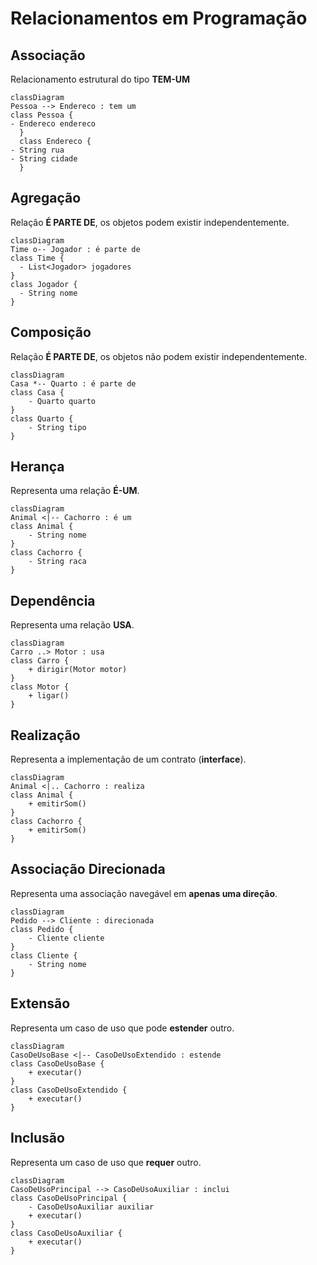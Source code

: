 # Relacionamentos em Programação

## Associação
Relacionamento estrutural do tipo **TEM-UM**
```mermaid
classDiagram
Pessoa --> Endereco : tem um
class Pessoa {
- Endereco endereco
  }
  class Endereco {
- String rua
- String cidade
  }
```

## Agregação
Relação **É PARTE DE**, os objetos podem existir independentemente.

```mermaid
classDiagram
Time o-- Jogador : é parte de
class Time {
  - List<Jogador> jogadores
}
class Jogador {
  - String nome
}
```

## Composição
Relação **É PARTE DE**, os objetos não podem existir independentemente.

```mermaid
classDiagram
Casa *-- Quarto : é parte de
class Casa {
    - Quarto quarto
}
class Quarto {
    - String tipo
}
```

## Herança
Representa uma relação **É-UM**.
```mermaid
classDiagram
Animal <|-- Cachorro : é um
class Animal {
    - String nome
}
class Cachorro {
    - String raca
}
```

## Dependência
Representa uma relação **USA**.
```mermaid
classDiagram
Carro ..> Motor : usa
class Carro {
    + dirigir(Motor motor)
}
class Motor {
    + ligar()
}
```

## Realização
Representa a implementação de um contrato (**interface**).
```mermaid
classDiagram
Animal <|.. Cachorro : realiza
class Animal {
    + emitirSom()
}
class Cachorro {
    + emitirSom()
}
```

## Associação Direcionada

Representa uma associação navegável em **apenas uma direção**.
```mermaid
classDiagram
Pedido --> Cliente : direcionada
class Pedido {
    - Cliente cliente
}
class Cliente {
    - String nome
}
```

## Extensão
Representa um caso de uso que pode **estender** outro.

```mermaid
classDiagram
CasoDeUsoBase <|-- CasoDeUsoExtendido : estende
class CasoDeUsoBase {
    + executar()
}
class CasoDeUsoExtendido {
    + executar()
}
```

## Inclusão

Representa um caso de uso que **requer** outro.

```mermaid
classDiagram
CasoDeUsoPrincipal --> CasoDeUsoAuxiliar : inclui
class CasoDeUsoPrincipal {
    - CasoDeUsoAuxiliar auxiliar
    + executar()
}
class CasoDeUsoAuxiliar {
    + executar()
}
```
